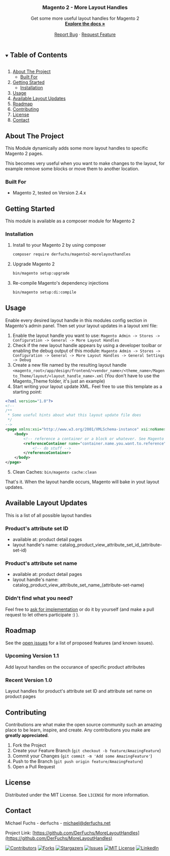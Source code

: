 <br />
<p align="center">
  <h3 align="center">Magento 2 - More Layout Handles</h3>

  <p align="center">
    Get some more useful layout handles for Magento 2
    <br />
    <a href="https://github.com/DerFuchs/MoreLayoutHandles"><strong>Explore the docs »</strong></a>
    <br />
    <br />
    <a href="https://github.com/DerFuchs/MoreLayoutHandles/issues">Report Bug</a>
    ·
    <a href="https://github.com/DerFuchs/MoreLayoutHandles/issues">Request Feature</a>
  </p>
</p>



<!-- TABLE OF CONTENTS -->
<details open="open">
  <summary><h2 style="display: inline-block">Table of Contents</h2></summary>
  <ol>
    <li>
      <a href="#about-the-project">About The Project</a>
      <ul>
        <li><a href="#built-for">Built For</a></li>
      </ul>
    </li>
    <li>
      <a href="#getting-started">Getting Started</a>
      <ul>
        <li><a href="#installation">Installation</a></li>
      </ul>
    </li>
    <li><a href="#usage">Usage</a></li>
    <li><a href="#available-layout-updates">Available Layout Updates</a></li>
    <li><a href="#roadmap">Roadmap</a></li>
    <li><a href="#contributing">Contributing</a></li>
    <li><a href="#license">License</a></li>
    <li><a href="#contact">Contact</a></li>
  </ol>
</details>



<!-- ABOUT THE PROJECT -->
## About The Project

This Module dynamically adds some more layout handles to specific Magento 2 pages.

This becomes very useful when you want to make changes to the layout, for example remove some blocks or move them to another location.


### Built For

* Magento 2, tested on Version 2.4.x



<!-- GETTING STARTED -->
## Getting Started

This module is available as a composer module for Magento 2

### Installation

1. Install to your Magento 2 by using composer
   ```sh
   composer require derfuchs/magento2-morelayouthandles
   ```
1. Upgrade Magento 2
   ```sh
   bin/magento setup:upgrade
   ```
1. Re-compile Magento's dependency injections
   ```sh
   bin/magento setup:di:compile
   ```


<!-- USAGE EXAMPLES -->
## Usage

Enable every desired layout handle in this modules config section in Magento's admin panel. Then set your layout updates in a layout xml file:

1. Enable the layout handle you want to use: `Magento Admin -> Stores -> Configuration -> General -> More Layout Handles`
2. Check if the new layout handle appears by using a developer toolbar or enabling the debug output of this module: `Magento Admin -> Stores -> Configuration -> General -> More Layout Handles -> General Settings -> Debug`
3. Create a new file named by the resulting layout handle `<magento_root>/app/design/frontend/<vendor_name>/<theme_name>/Magento_Theme/layout/<layout_handle_name>.xml` (You don't have to use the Magento_Theme folder, it's just an example)
4. Start writing your layout update XML. Feel free to use this template as a starting point:
```xml
<?xml version="1.0"?>
<!--
/**
 * Some useful hints about what this layout update file does
 */
-->
<page xmlns:xsi="http://www.w3.org/2001/XMLSchema-instance" xsi:noNamespaceSchemaLocation="urn:magento:framework:View/Layout/etc/page_configuration.xsd">
    <body>
        <!-- reference a container or a block or whatever. See Magento's layout instruction documentation for more information: https://devdocs.magento.com/guides/v2.4/frontend-dev-guide/layouts/xml-instructions.html -->
        <referenceContainer name="container.name.you.want.to.reference">
            <!-- do stuff -->
        </referenceContainer>
    </body>
</page>
```
5. Clean Caches: `bin/magento cache:clean`

That's it. When the layout handle occurs, Magento will bake in yout layout updates.

## Available Layout Updates

This is a list of all possible layout handles

### Product's attribute set ID
* available at: product detail pages
* layout handle's name: catalog_product_view_attribute_set_id_(attribute-set-id)

### Product's attribute set name
* available at: product detail pages
* layout handle's name: catalog_product_view_attribute_set_name_(attribute-set-name)

### Didn't find what you need?
Feel free to [ask for implementation](https://github.com/DerFuchs/MoreLayoutHandles/issues) or do it by yourself (and make a pull request to let others participate :) ).


<!-- ROADMAP -->
## Roadmap

See the [open issues](https://github.com/DerFuchs/MoreLayoutHandles/issues) for a list of proposed features (and known issues).

### Upcoming Version 1.1
Add layout handles on the occurance of specific product attributes

### Recent Version 1.0
Layout handles for product's attribute set ID and attribute set name on product pages



<!-- CONTRIBUTING -->
## Contributing

Contributions are what make the open source community such an amazing place to be learn, inspire, and create. Any contributions you make are **greatly appreciated**.

1. Fork the Project
2. Create your Feature Branch (`git checkout -b feature/AmazingFeature`)
3. Commit your Changes (`git commit -m 'Add some AmazingFeature'`)
4. Push to the Branch (`git push origin feature/AmazingFeature`)
5. Open a Pull Request



<!-- LICENSE -->
## License

Distributed under the MIT License. See `LICENSE` for more information.



<!-- CONTACT -->
## Contact

Michael Fuchs - derfuchs - michael@derfuchs.net

Project Link: [https://github.com/DerFuchs/MoreLayoutHandles](https://github.com/DerFuchs/MoreLayoutHandles)

<!-- PROJECT SHIELDS -->
[![Contributors][contributors-shield]][contributors-url]
[![Forks][forks-shield]][forks-url]
[![Stargazers][stars-shield]][stars-url]
[![Issues][issues-shield]][issues-url]
[![MIT License][license-shield]][license-url]
[![LinkedIn][linkedin-shield]][linkedin-url]

<!-- MARKDOWN LINKS & IMAGES -->
<!-- https://www.markdownguide.org/basic-syntax/#reference-style-links -->
[contributors-shield]: https://img.shields.io/github/contributors/DerFuchs/magento2-morelayouthandles.svg?style=for-the-badge
[contributors-url]: https://github.com/DerFuchs/magento2-morelayouthandles/graphs/contributors
[forks-shield]: https://img.shields.io/github/forks/DerFuchs/magento2-morelayouthandles.svg?style=for-the-badge
[forks-url]: https://github.com/DerFuchs/magento2-morelayouthandles/network/members
[stars-shield]: https://img.shields.io/github/stars/DerFuchs/magento2-morelayouthandles.svg?style=for-the-badge
[stars-url]: https://github.com/DerFuchs/magento2-morelayouthandles/stargazers
[issues-shield]: https://img.shields.io/github/issues/DerFuchs/magento2-morelayouthandles.svg?style=for-the-badge
[issues-url]: https://github.com/DerFuchs/magento2-morelayouthandles/issues
[license-shield]: https://img.shields.io/github/license/DerFuchs/magento2-morelayouthandles.svg?style=for-the-badge
[license-url]: https://github.com/DerFuchs/magento2-morelayouthandles/blob/master/LICENSE
[linkedin-shield]: https://img.shields.io/badge/-LinkedIn-black.svg?style=for-the-badge&logo=linkedin&colorB=555
[linkedin-url]: https://www.linkedin.com/in/michael-fuchs-7b669546/
